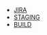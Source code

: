 <!-- Add a description of your PR here (optional) -->

<!-- Links  -->

- [JIRA](https://jira.mongodb.org/browse/)
- [STAGING]()
- [BUILD]()
